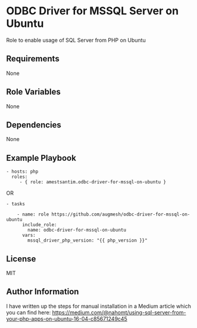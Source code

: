 ODBC Driver for MSSQL Server on Ubuntu
=========

Role to enable usage of SQL Server from PHP on Ubuntu

Requirements
------------

None

Role Variables
--------------

None

Dependencies
------------

None

Example Playbook
----------------

    - hosts: php
      roles:
         - { role: amestsantim.odbc-driver-for-mssql-on-ubuntu }
   
   OR

    - tasks
    
        - name: role https://github.com/augmesh/odbc-driver-for-mssql-on-ubuntu
          include_role:
            name: odbc-driver-for-mssql-on-ubuntu
          vars:
            mssql_driver_php_version: "{{ php_version }}"
        

License
-------

MIT

Author Information
------------------

I have written up the steps for manual installation in a Medium article which you can find here:
https://medium.com/@nahomt/using-sql-server-from-your-php-apps-on-ubuntu-16-04-c85671249c45
